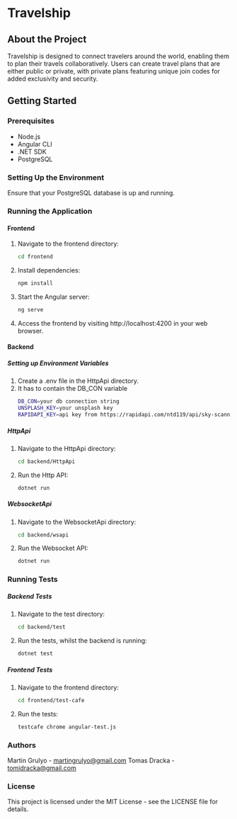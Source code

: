 # Travelship

## About the Project
Travelship is designed to connect travelers around the world, enabling them to plan their travels collaboratively. Users can create travel plans that are either public or private, with private plans featuring unique join codes for added exclusivity and security.

## Getting Started

### Prerequisites
- Node.js
- Angular CLI
- .NET SDK
- PostgreSQL

### Setting Up the Environment
Ensure that your PostgreSQL database is up and running.

### Running the Application

#### Frontend
1. Navigate to the frontend directory:
   ```bash
   cd frontend
2. Install dependencies:
   ```bash
   npm install
3. Start the Angular server:
    ```bash
   ng serve
4. Access the frontend by visiting http://localhost:4200 in your web browser.

#### Backend

##### Setting up Environment Variables
1. Create a .env file in the HttpApi directory.
2. It has to contain the DB_CON variable
    ```bash
    DB_CON=your db connection string
    UNSPLASH_KEY=your unsplash key
    RAPIDAPI_KEY=api key from https://rapidapi.com/ntd119/api/sky-scanner3 

##### HttpApi
1. Navigate to the HttpApi directory:
   ```bash
   cd backend/HttpApi
2. Run the Http API:
   ```bash
   dotnet run

##### WebsocketApi
1. Navigate to the WebsocketApi directory:
   ```bash
   cd backend/wsapi
2. Run the Websocket API:
   ```bash
   dotnet run

### Running Tests

##### Backend Tests
1. Navigate to the test directory:
   ```bash
   cd backend/test
2. Run the tests, whilst the backend is running:
   ```bash
   dotnet test
   
##### Frontend Tests
1. Navigate to the frontend directory:
   ```bash
   cd frontend/test-cafe
2. Run the tests:
   ```bash
   testcafe chrome angular-test.js

### Authors
Martin Grulyo - martingrulyo@gmail.com
Tomas Dracka - tomidracka@gmail.com

### License
This project is licensed under the MIT License - see the LICENSE file for details.
